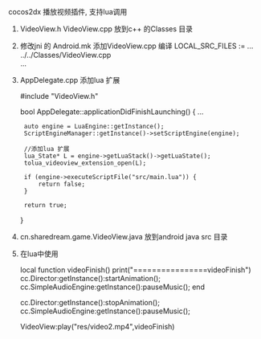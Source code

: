 
cocos2dx 播放视频插件, 支持lua调用

1. VideoView.h VideoView.cpp 放到c++ 的Classes 目录
2. 修改jni 的 Android.mk  添加VideoView.cpp 编译
		LOCAL_SRC_FILES := ... \
			   ../../Classes/VideoView.cpp \
               ...

3. AppDelegate.cpp   添加lua 扩展

	#include "VideoView.h"

	bool AppDelegate::applicationDidFinishLaunching()
	{
	    ...

	    auto engine = LuaEngine::getInstance();
	    ScriptEngineManager::getInstance()->setScriptEngine(engine);

	    //添加lua 扩展
	    lua_State* L = engine->getLuaStack()->getLuaState();
	    tolua_videoview_extension_open(L);

	    if (engine->executeScriptFile("src/main.lua")) {
	        return false;
	    }

	    return true;
	}

4. cn.sharedream.game.VideoView.java  放到android java src 目录


5. 在lua中使用

	local function videoFinish()
        print("================videoFinish")
        cc.Director:getInstance():startAnimation();
        cc.SimpleAudioEngine:getInstance():pauseMusic();
    end

    cc.Director:getInstance():stopAnimation();
	cc.SimpleAudioEngine:getInstance():pauseMusic();
	
	VideoView:play("res/video2.mp4",videoFinish)